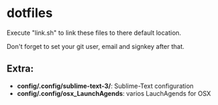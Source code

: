 # dotfiles

Execute "link.sh" to link these files to there default location.

Don't forget to set your git user, email and signkey after that.

## Extra:

- __config/.config/sublime-text-3/__: Sublime-Text configuration
- __config/.config/osx_LaunchAgends__: varios LauchAgends for OSX